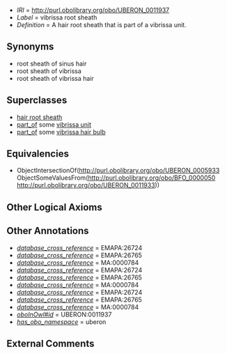  * *IRI* = http://purl.obolibrary.org/obo/UBERON_0011937
 * *Label* = vibrissa root sheath
 * *Definition* = A hair root sheath that is part of a vibrissa unit.

## Synonyms

 * root sheath of sinus hair
 * root sheath of vibrissa
 * root sheath of vibrissa hair

## Superclasses

 * [hair root sheath](../../UBERON/33/UBERON_0005933.md)
 * [part_of](../../BFO/50/BFO_0000050.md) some [vibrissa unit](../../UBERON/33/UBERON_0011933.md)
 * [part_of](../../BFO/50/BFO_0000050.md) some [vibrissa hair bulb](../../UBERON/36/UBERON_0011936.md)

## Equivalencies

 * ObjectIntersectionOf(<http://purl.obolibrary.org/obo/UBERON_0005933> ObjectSomeValuesFrom(<http://purl.obolibrary.org/obo/BFO_0000050> <http://purl.obolibrary.org/obo/UBERON_0011933>))

## Other Logical Axioms


## Other Annotations

 * *[database_cross_reference](../../ef/oboInOwl#hasDbXref.md)* = EMAPA:26724
 * *[database_cross_reference](../../ef/oboInOwl#hasDbXref.md)* = EMAPA:26765
 * *[database_cross_reference](../../ef/oboInOwl#hasDbXref.md)* = MA:0000784
 * *[database_cross_reference](../../ef/oboInOwl#hasDbXref.md)* = EMAPA:26724
 * *[database_cross_reference](../../ef/oboInOwl#hasDbXref.md)* = EMAPA:26765
 * *[database_cross_reference](../../ef/oboInOwl#hasDbXref.md)* = MA:0000784
 * *[database_cross_reference](../../ef/oboInOwl#hasDbXref.md)* = EMAPA:26724
 * *[database_cross_reference](../../ef/oboInOwl#hasDbXref.md)* = EMAPA:26765
 * *[database_cross_reference](../../ef/oboInOwl#hasDbXref.md)* = MA:0000784
 * *[oboInOwl#id](../../id/oboInOwl#id.md)* = UBERON:0011937
 * *[has_obo_namespace](../../ce/oboInOwl#hasOBONamespace.md)* = uberon

## External Comments


